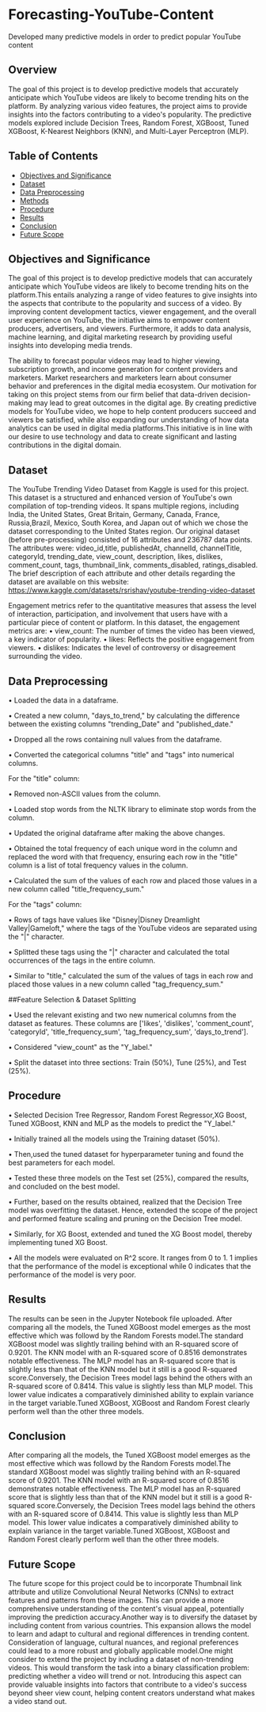 # Forecasting-YouTube-Content
Developed many predictive models in order to predict popular YouTube content

## Overview

The goal of this project is to develop predictive models that accurately anticipate which YouTube videos are likely to become trending hits on the platform. By analyzing various video features, the project aims to provide insights into the factors contributing to a video's popularity. The predictive models explored include Decision Trees, Random Forest, XGBoost, Tuned XGBoost, K-Nearest Neighbors (KNN), and Multi-Layer Perceptron (MLP).

## Table of Contents

- [Objectives and Significance](#objectives-and-significance)
- [Dataset](#dataset)
- [Data Preprocessing](#data-preprocessing)
- [Methods](#methods)
- [Procedure](#procedure)
- [Results](#results)
- [Conclusion](#conclusion)
- [Future Scope](#future-scope)


## Objectives and Significance

The goal of this project is to develop predictive models that can accurately anticipate which YouTube videos are likely to become trending hits on the platform.This entails analyzing a range of video features to give insights into the aspects that contribute to the popularity and success of a video. By improving content development tactics, viewer engagement, and the overall user experience on YouTube, the initiative aims to empower content producers, advertisers, and viewers. Furthermore, it adds to data analysis, machine learning, and digital marketing research by providing useful insights into developing media trends.


The ability to forecast popular videos may lead to higher viewing, subscription growth, and income generation for content providers and marketers. Market researchers and marketers learn about consumer behavior and preferences in the digital media ecosystem. Our motivation for taking on this project stems from our firm belief that data-driven decision-making may lead to great outcomes in the digital age. By creating predictive models for YouTube video, we hope to help content producers succeed and viewers be satisfied, while also expanding our understanding of how data analytics can be used in digital media platforms.This initiative is in line with our desire to use technology and data to create significant and lasting contributions in the digital domain.

## Dataset
The YouTube Trending Video Dataset from Kaggle is used for this project. This dataset is a structured and enhanced version of YouTube's own compilation of top-trending videos. It spans multiple regions, including India, the United States, Great Britain, Germany, Canada, France, Russia,Brazil, Mexico, South Korea, and Japan out of which we chose the dataset corresponding to the United States region.  Our original dataset (before pre-processing) consisted of 16 attributes and 236787 data points. The attributes were: video_id,title, publishedAt, channelId, channelTitle, categoryId, trending_date,  view_count, description, likes, dislikes, comment_count, tags, thumbnail_link, comments_disabled, ratings_disabled.
The brief description of each attribute and other details regarding the dataset are available on this website: https://www.kaggle.com/datasets/rsrishav/youtube-trending-video-dataset

Engagement metrics refer to the quantitative measures that assess the level of interaction, participation, and involvement that users have with a particular piece of content or platform. In this dataset, the engagement metrics are:
•	view_count: The number of times the video has been viewed, a key indicator of popularity.
•	likes: Reflects the positive engagement from viewers.
•	dislikes: Indicates the level of controversy or disagreement surrounding the video.


## Data Preprocessing

•	Loaded the data in a dataframe.

•	Created a new column, "days_to_trend," by calculating the difference between the existing columns "trending_Date" and "published_date."

•	Dropped all the rows containing null values from the dataframe.

•	Converted the categorical columns "title" and "tags" into numerical columns.

For the "title" column:

•	Removed non-ASCII values from the column.

•	Loaded stop words from the NLTK library to eliminate stop words from the column.

•	Updated the original dataframe after making the above changes.

•	Obtained the total frequency of each unique word in the column and replaced the word with that frequency, ensuring each row in the "title" column is a list of total frequency values in the column.

•	Calculated the sum of the values of each row and placed those values in a new column called "title_frequency_sum."

For the "tags" column:

•	Rows of tags have values like "Disney|Disney Dreamlight Valley|Gameloft," where the tags of the YouTube videos are separated using the "|" character.           

•	 Splitted these tags using the "|" character and calculated the total occurrences of the tags in the entire column.

•	Similar to "title," calculated the sum of the values of tags in each row and placed those values in a new column called "tag_frequency_sum."

##Feature Selection & Dataset Splitting

•	Used the relevant existing and two new numerical columns from the dataset as features. These columns are ['likes', 'dislikes', 'comment_count', 'categoryId', 'title_frequency_sum', 'tag_frequency_sum', 'days_to_trend'].

•	Considered "view_count" as the "Y_label."

•	Split the dataset into three sections: Train (50%), Tune (25%), and Test (25%).

## Procedure

•	Selected Decision Tree Regressor, Random Forest Regressor,XG Boost, Tuned XGBoost, KNN and MLP as the models to predict the "Y_label."

•	Initially trained all the models using the Training dataset (50%).

•	Then,used the tuned dataset for hyperparameter tuning and found the best parameters for each model.

•	Tested these three models on the Test set (25%), compared the results, and concluded on the best model.

•	Further, based on the results obtained, realized that the Decision Tree model was overfitting the dataset. Hence, extended the scope of the project and performed feature scaling and pruning on the Decision Tree model.

•	Similarly, for XG Boost, extended and tuned the XG Boost model, thereby implementing tuned XG Boost. 

• All the models were evaluated on R^2 score. It ranges from 0 to 1. 1 implies that the performance of the model is exceptional while 0 indicates that the performance of the model is very poor.

 ## Results
The results can be seen in the Jupyter Notebook file uploaded. 
After comparing all the models, the Tuned XGBoost model emerges as the most effective which was followd by the Random Forests model.The standard XGBoost model was slightly trailing behind with an R-squared score of 0.9201. The KNN model with an R-squared score of 0.8516 demonstrates notable effectiveness. The MLP model has an R-squared score that is slightly less than that of the KNN model but it still is a good R-squared score.Conversely, the Decision Trees model lags behind the others with an R-squared score of 0.8414. This value is slightly less than MLP model. This lower value indicates a comparatively diminished ability to explain variance in the target variable.Tuned XGBoost, XGBoost and Random Forest clearly perform well than the other three models.


## Conclusion
After comparing all the models, the Tuned XGBoost model emerges as the most effective which was followd by the Random Forests model.The standard XGBoost model was slightly trailing behind with an R-squared score of 0.9201. The KNN model with an R-squared score of 0.8516 demonstrates notable effectiveness. The MLP model has an R-squared score that is slightly less than that of the KNN model but it still is a good R-squared score.Conversely, the Decision Trees model lags behind the others with an R-squared score of 0.8414. This value is slightly less than MLP model. This lower value indicates a comparatively diminished ability to explain variance in the target variable.Tuned XGBoost, XGBoost and Random Forest clearly perform well than the other three models.


## Future Scope

The future scope for this project could be to incorporate Thumbnail link attribute and utilize Convolutional Neural Networks (CNNs) to extract features and patterns from these images. This can provide a more comprehensive understanding of the content's visual appeal, potentially improving the prediction accuracy.Another way is to diversify the dataset by including content from various countries. This expansion allows the model to learn and adapt to cultural and regional differences in trending content. Consideration of language, cultural nuances, and regional preferences could lead to a more robust and globally applicable model.One might consider to extend the project by including a dataset of non-trending videos. This would transform the task into a binary classification problem: predicting whether a video will trend or not. Introducing this aspect can provide valuable insights into factors that contribute to a video's success beyond sheer view count, helping content creators understand what makes a video stand out.
